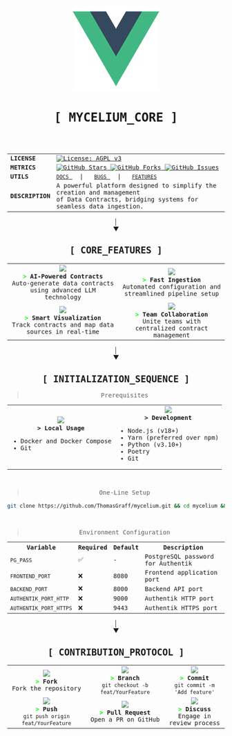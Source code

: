 <div align="center">
  <img src="frontend/mycelium/src/assets/logo.png" alt="Mycelium Logo" width="200"/>

  <kbd>
    <h1><strong>[ MYCELIUM_CORE ]</strong></h1>
  </kbd>

  <br><br>
  
  <kbd>
    <table>
      <tr>
        <td align="left"><b>LICENSE</b></td>
        <td>
          <a href="https://www.gnu.org/licenses/agpl-3.0">
            <img src="https://img.shields.io/badge/License-AGPL_v3-blue.svg" alt="License: AGPL v3"/>
          </a>
        </td>
      </tr>
      <tr>
        <td align="left"><b>METRICS</b></td>
        <td>
          <a href="https://github.com/ThomasGraff/mycelium/stargazers">
            <img src="https://img.shields.io/github/stars/ThomasGraff/mycelium.svg" alt="GitHub Stars"/>
          </a>
          <a href="https://github.com/ThomasGraff/mycelium/network">
            <img src="https://img.shields.io/github/forks/ThomasGraff/mycelium.svg" alt="GitHub Forks"/>
          </a>
          <a href="https://github.com/ThomasGraff/mycelium/issues">
            <img src="https://img.shields.io/github/issues/ThomasGraff/mycelium.svg" alt="GitHub Issues"/>
          </a>
        </td>
      </tr>
      <tr>
        <td align="left"><b>UTILS</b></td>
        <td>
          <a href="#documentation">
            <code>DOCS</code>
          </a>
          &nbsp;&nbsp;|&nbsp;&nbsp;
          <a href="https://github.com/ThomasGraff/mycelium/issues/new?template=bug_report.md">
            <code>BUGS</code>
          </a>
          &nbsp;&nbsp;|&nbsp;&nbsp;
          <a href="https://github.com/ThomasGraff/mycelium/issues/new?template=feature_request.md">
            <code>FEATURES</code>
          </a>
        </td>
      </tr>
      <tr>
        <td align="left"><b>DESCRIPTION</b></td>
        <td>
          A powerful platform designed to simplify the creation and management<br>
          of Data Contracts, bridging systems for seamless data ingestion.
        </td>
      </tr>
    </table>
  </kbd>
</div>

<div align="center">│</div>
<div align="center">▼</div>

<div align="center">
  <kbd>
    <h2><strong>[ CORE_FEATURES ]</strong></h2>
    <table>
      <tr>
        <td align="center">
          <img src="https://img.icons8.com/color/48/000000/artificial-intelligence.png" width="30"/>
          <br />
          <b><span style="color: #00ff00;">></span> AI-Powered Contracts</b>
          <br />
          Auto-generate data contracts using advanced LLM technology
        </td>
        <td align="center">
          <img src="https://img.icons8.com/color/48/000000/speed.png" width="30"/>
          <br />
          <b><span style="color: #00ff00;">></span> Fast Ingestion</b>
          <br />
          Automated configuration and streamlined pipeline setup
        </td>
      </tr>
      <tr>
        <td align="center">
          <img src="https://img.icons8.com/color/48/000000/dashboard.png" width="30"/>
          <br />
          <b><span style="color: #00ff00;">></span> Smart Visualization</b>
          <br />
          Track contracts and map data sources in real-time
        </td>
        <td align="center">
          <img src="https://img.icons8.com/color/48/000000/collaboration.png" width="30"/>
          <br />
          <b><span style="color: #00ff00;">></span> Team Collaboration</b>
          <br />
          Unite teams with centralized contract management
        </td>
      </tr>
    </table>
  </kbd>
</div>

<div align="center">│</div>
<div align="center">▼</div>

<div align="center">
  <kbd>
    <h2><strong>[ INITIALIZATION_SEQUENCE ]</strong></h2>
    
> Prerequisites
<table>
  <tr>
    <td align="center" width="50%">
      <img src="https://img.icons8.com/color/48/000000/docker.png" width="30"/>
      <br />
      <b>> Local Usage</b>
      <br />
      <ul align="left">
        <li>Docker and Docker Compose</li>
        <li>Git</li>
      </ul>
    </td>
    <td align="center" width="50%">
      <img src="https://img.icons8.com/color/48/000000/code.png" width="30"/>
      <br />
      <b>> Development</b>
      <br />
      <ul align="left">
        <li>Node.js (v18+)</li>
        <li>Yarn (preferred over npm)</li>
        <li>Python (v3.10+)</li>
        <li>Poetry</li>
        <li>Git</li>
      </ul>
    </td>
  </tr>
</table>

<br>

> One-Line Setup
    
```bash
git clone https://github.com/ThomasGraff/mycelium.git && cd mycelium && cp .env.example .env && docker-compose up -d
```

<br>

> Environment Configuration
<table>
  <tr>
    <th>Variable</th>
    <th>Required</th>
    <th>Default</th>
    <th>Description</th>
  </tr>
  <tr>
    <td><code>PG_PASS</code></td>
    <td>✅</td>
    <td>-</td>
    <td>PostgreSQL password for Authentik</td>
  </tr>
  <tr>
    <td><code>FRONTEND_PORT</code></td>
    <td>❌</td>
    <td>8080</td>
    <td>Frontend application port</td>
  </tr>
  <tr>
    <td><code>BACKEND_PORT</code></td>
    <td>❌</td>
    <td>8000</td>
    <td>Backend API port</td>
  </tr>
  <tr>
    <td><code>AUTHENTIK_PORT_HTTP</code></td>
    <td>❌</td>
    <td>9000</td>
    <td>Authentik HTTP port</td>
  </tr>
  <tr>
    <td><code>AUTHENTIK_PORT_HTTPS</code></td>
    <td>❌</td>
    <td>9443</td>
    <td>Authentik HTTPS port</td>
  </tr>
</table>
  </kbd>
</div>

<div align="center">│</div>
<div align="center">▼</div>

<div align="center">
  <kbd>
    <h2><strong>[ CONTRIBUTION_PROTOCOL ]</strong></h2>
    <table>
      <tr>
        <td align="center">
          <img src="https://img.icons8.com/color/48/000000/code-fork.png" width="30"/>
          <br />
          <b><span style="color: #00ff00;">></span> Fork</b>
          <br />
          Fork the repository
        </td>
        <td align="center">
          <img src="https://img.icons8.com/color/48/000000/split.png" width="30"/>
          <br />
          <b><span style="color: #00ff00;">></span> Branch</b>
          <br />
          <code>git checkout -b feat/YourFeature</code>
        </td>
        <td align="center">
          <img src="https://img.icons8.com/color/48/000000/commit-git.png" width="30"/>
          <br />
          <b><span style="color: #00ff00;">></span> Commit</b>
          <br />
          <code>git commit -m 'Add feature'</code>
        </td>
      </tr>
      <tr>
        <td align="center">
          <img src="https://img.icons8.com/color/48/000000/upload-to-cloud.png" width="30"/>
          <br />
          <b><span style="color: #00ff00;">></span> Push</b>
          <br />
          <code>git push origin feat/YourFeature</code>
        </td>
        <td align="center">
          <img src="https://img.icons8.com/color/48/000000/pull-request.png" width="30"/>
          <br />
          <b><span style="color: #00ff00;">></span> Pull Request</b>
          <br />
          Open a PR on GitHub
        </td>
        <td align="center">
          <img src="https://img.icons8.com/color/48/000000/communication.png" width="30"/>
          <br />
          <b><span style="color: #00ff00;">></span> Discuss</b>
          <br />
          Engage in review process
        </td>
      </tr>
    </table>
  </kbd>
</div>
